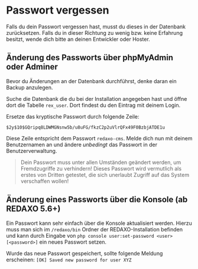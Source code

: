 # Passwort vergessen

Falls du dein Passwort vergessen hast, musst du dieses in der Datenbank zurücksetzen. Falls du in dieser Richtung zu wenig bzw. keine Erfahrung besitzt, wende dich bitte an deinen Entwickler oder Hoster.

## Änderung des Passworts über phpMyAdmin oder Adminer

Bevor du Änderungen an der Datenbank durchführst, denke daran ein Backup anzulegen.

Suche die Datenbank die du bei der Installation angegeben hast und öffne dort die Tabelle `rex_user`. Dort findest du den Eintrag mit deinem Login.

Ersetze das kryptische Passwort durch folgende Zeile:

```sha
$2y$10$GQripq8LDWMGNsnw5b/u8uFG/fkzC2p2uVlrQFx49F0BzbjATDE1u 
```

Diese Zeile entspricht dem Passwort `redaxo-cms`. Melde dich nun mit deinem Benutzernamen an und ändere *unbedingt* das Passwort in der Benutzerverwaltung.

> Dein Passwort muss unter allen Umständen geändert werden, um Fremdzugriffe zu verhindern! Dieses Passwort wird vermutlich als erstes von Dritten getestet, die sich unerlaubt Zugriff auf das System verschaffen wollen!

## Änderung eines Passworts über die Konsole (ab REDAXO 5.6+)

Ein Passwort kann sehr einfach über die Konsole aktualisiert werden. Hierzu muss man sich im `/redaxo/bin` Ordner der REDAXO-Installation befinden und kann durch Eingabe von `php console user:set-password <user> [<password>]` ein neues Passwort setzen.

Wurde das neue Passwort gespeichert, sollte folgende Meldung erscheinen: `[OK] Saved new password for user XYZ`
